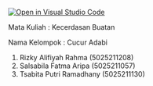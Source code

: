 [![Open in Visual Studio Code](https://classroom.github.com/assets/open-in-vscode-c66648af7eb3fe8bc4f294546bfd86ef473780cde1dea487d3c4ff354943c9ae.svg)](https://classroom.github.com/online_ide?assignment_repo_id=10264207&assignment_repo_type=AssignmentRepo)


Mata Kuliah : Kecerdasan Buatan

Nama Kelompok : Cucur Adabi

1. Rizky Alifiyah Rahma (5025211208)
2. Salsabila Fatma Aripa (5025211057)
3. Tsabita Putri Ramadhany (5025211130)
